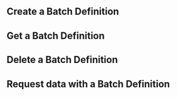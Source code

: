 

## Create a Batch Definition

## Get a Batch Definition

## Delete a Batch Definition

## Request data with a Batch Definition
